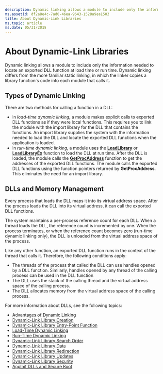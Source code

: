 ```yaml
---
description: Dynamic linking allows a module to include only the information needed to locate an exported DLL function at load time or run time.
ms.assetid: df2a8e4c-7ad0-46ea-9643-1528a9ea1503
title: About Dynamic-Link Libraries
ms.topic: article
ms.date: 05/31/2018
---
```


# About Dynamic-Link Libraries

Dynamic linking allows a module to include only the information needed to locate an exported DLL function at load time or run time. Dynamic linking differs from the more familiar static linking, in which the linker copies a library function's code into each module that calls it.

## Types of Dynamic Linking

There are two methods for calling a function in a DLL:

-   In *load-time dynamic linking*, a module makes explicit calls to exported DLL functions as if they were local functions. This requires you to link the module with the import library for the DLL that contains the functions. An import library supplies the system with the information needed to load the DLL and locate the exported DLL functions when the application is loaded.
-   In *run-time dynamic linking*, a module uses the [**LoadLibrary**](/windows/win32/api/libloaderapi/nf-libloaderapi-loadlibrarya) or [**LoadLibraryEx**](/windows/desktop/api/LibLoaderAPI/nf-libloaderapi-loadlibraryexa) function to load the DLL at run time. After the DLL is loaded, the module calls the [**GetProcAddress**](/windows/win32/api/libloaderapi/nf-libloaderapi-getprocaddress) function to get the addresses of the exported DLL functions. The module calls the exported DLL functions using the function pointers returned by **GetProcAddress**. This eliminates the need for an import library.

## DLLs and Memory Management

Every process that loads the DLL maps it into its virtual address space. After the process loads the DLL into its virtual address, it can call the exported DLL functions.

The system maintains a per-process reference count for each DLL. When a thread loads the DLL, the reference count is incremented by one. When the process terminates, or when the reference count becomes zero (run-time dynamic linking only), the DLL is unloaded from the virtual address space of the process.

Like any other function, an exported DLL function runs in the context of the thread that calls it. Therefore, the following conditions apply:

-   The threads of the process that called the DLL can use handles opened by a DLL function. Similarly, handles opened by any thread of the calling process can be used in the DLL function.
-   The DLL uses the stack of the calling thread and the virtual address space of the calling process.
-   The DLL allocates memory from the virtual address space of the calling process.

For more information about DLLs, see the following topics:

-   [Advantages of Dynamic Linking](advantages-of-dynamic-linking.md)
-   [Dynamic-Link Library Creation](dynamic-link-library-creation.md)
-   [Dynamic-Link Library Entry-Point Function](dynamic-link-library-entry-point-function.md)
-   [Load-Time Dynamic Linking](load-time-dynamic-linking.md)
-   [Run-Time Dynamic Linking](run-time-dynamic-linking.md)
-   [Dynamic-Link Library Search Order](dynamic-link-library-search-order.md)
-   [Dynamic-Link Library Data](dynamic-link-library-data.md)
-   [Dynamic-Link Library Redirection](dynamic-link-library-redirection.md)
-   [Dynamic-Link Library Updates](dynamic-link-library-updates.md)
-   [Dynamic-Link Library Security](dynamic-link-library-security.md)
-   [AppInit DLLs and Secure Boot](secure-boot-and-appinit-dlls.md)

 

 
